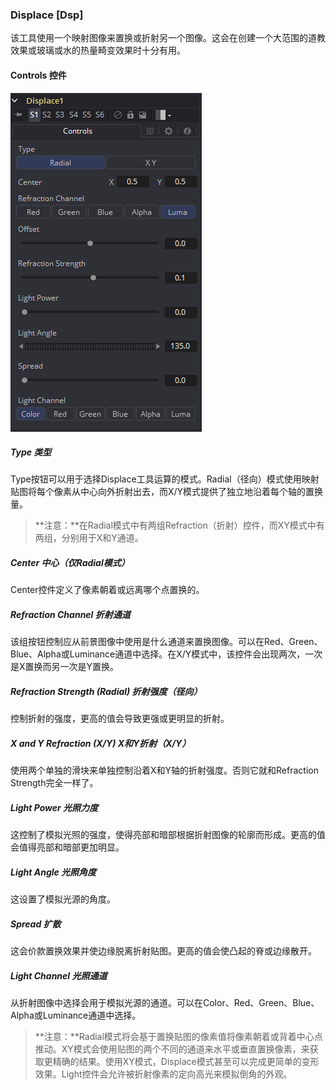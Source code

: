 ### Displace [Dsp]

该工具使用一个映射图像来置换或折射另一个图像。这会在创建一个大范围的道教效果或玻璃或水的热量畸变效果时十分有用。

#### Controls 控件

![Dsp_Controsl](images/Dsp_Controsl.png)

##### Type 类型

Type按钮可以用于选择Displace工具运算的模式。Radial（径向）模式使用映射贴图将每个像素从中心向外折射出去，而X/Y模式提供了独立地沿着每个轴的置换量。

> **注意：**在Radial模式中有两组Refraction（折射）控件，而XY模式中有两组，分别用于X和Y通道。

##### Center 中心（仅Radial模式）

Center控件定义了像素朝着或远离哪个点置换的。

##### Refraction Channel 折射通道

该组按钮控制应从前景图像中使用是什么通道来置换图像。可以在Red、Green、Blue、Alpha或Luminance通道中选择。在X/Y模式中，该控件会出现两次，一次是X置换而另一次是Y置换。

##### Refraction Strength (Radial) 折射强度（径向）

控制折射的强度，更高的值会导致更强或更明显的折射。

##### X and Y Refraction (X/Y) X和Y折射（X/Y）

使用两个单独的滑块来单独控制沿着X和Y轴的折射强度。否则它就和Refraction Strength完全一样了。

##### Light Power 光照力度

这控制了模拟光照的强度，使得亮部和暗部根据折射图像的轮廓而形成。更高的值会值得亮部和暗部更加明显。

##### Light Angle 光照角度

这设置了模拟光源的角度。

##### Spread 扩散

这会价款置换效果并使边缘脱离折射贴图。更高的值会使凸起的脊或边缘散开。

##### Light Channel 光照通道

从折射图像中选择会用于模拟光源的通道。可以在Color、Red、Green、Blue、Alpha或Luminance通道中选择。

> **注意：**Radial模式将会基于置换贴图的像素值将像素朝着或背着中心点推动。XY模式会使用贴图的两个不同的通道来水平或垂直置换像素，来获取更精确的结果。使用XY模式，Displace模式甚至可以完成更简单的变形效果。Light控件会允许被折射像素的定向高光来模拟倒角的外观。

